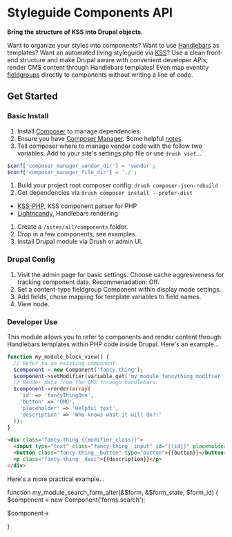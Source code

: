 # Styleguide Components API

**Bring the structure of KSS into Drupal objects.**

Want to organize your styles into components? Want to use [Handlebars](http://handlebarsjs.com) as templates? Want an automated living styleguide via [KSS](http://warpspire.com/kss/styleguides)? Use a clean front-end structure and make Drupal aware with convenient developer APIs; render CMS content through Handlebars templates! Even map eventity [fieldgroups](https://www.drupal.org/project/field_group) directly to components without writing a line of code.

## Get Started

### Basic Install
1. Install [Composer](https://getcomposer.org/doc/00-intro.md) to manage dependencies.
1. Ensure you have [Composer Manager](https://www.drupal.org/project/composer_manager). Some helpful [notes](https://www.drupal.org/node/2405805).
1. Tell composer where to manage vendor code with the follow two variables. Add to your site's settings.php file or use `drush vset`...
```php
$conf['composer_manager_vendor_dir'] = 'vendor';
$conf['composer_manager_file_dir'] = './';
```
1. Build your project root composer config: `drush composer-json-rebuild`
1. Get dependencies via `drush composer install --prefer-dist`
  * [KSS-PHP](https://github.com/scaninc/kss-php), KSS component parser for PHP
  * [Lightncandy](https://github.com/zordius/lightncandy), Handlebars rendering
1. Create a `/sites/all/components` folder.
1. Drop in a few components, see examples.
1. Install Drupal module via Drush or admin UI.

### Drupal Config
1. Visit the admin page for basic settings. Choose cache aggresiveness for tracking component data. Recommenadation: Off.
1. Set a content-type fieldgroup Component within display mode settings.
1. Add fields, chose mapping for template variables to field names.
1. View node.

### Developer Use
This module allows you to refer to components and render content through Handlebars templates within PHP code inside Drupal.  Here's an example...

```php
function my_module_block_view() {
  // Refer to an existing component.
  $component = new Component('fancy.thing');
  $component->setModifier(variable_get('my_module_fancything_modifier', ''));
  // Render data from the CMS through handlebars.
  $component->render(array(
    'id' => 'fancyThingOne',
    'button' => 'OMG',
    'placeholder' => 'Helpful text',
    'description' => 'Who knows what it will do?!'
  ));
}
```

```html
<div class="fancy-thing {{modifier_class}}">
  <input type="text" class="fancy-thing__input" id="{{id}}" placeholder="{{placeholder}}">
  <button class="fancy-thing__button" type="button">{{button}}</button>
  <p class="fancy-thing__desc">{{description}}</p>
</div>
```

Here's a more practical example...

function my_module_search_form_alter(&$form, &$form_state, $form_id) {
  $component = new Component('forms.search');

  $component->

}
